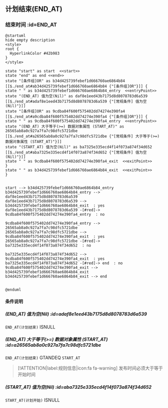 ## 计划结束(END_AT) <!-- {docsify-ignore-all} -->

   

### 结束时间 :id=END_AT

```plantuml
@startuml
hide empty description
<style>
root {
  HyperlinkColor #42b983
}
</style>

state "start" as start  <<start>>
state "end" as end <<end>>
state "[条件组]OR" as b34d425739febef1d666760ae6864b84 [[$./end_at#ab34d425739febef1d666760ae6864b84 {"[条件组]OR"}]] {
state " " as b34d425739febef1d666760ae6864b84_entry  <<entryPoint>>
state "(END_AT) 值为空(Nil)" as daf8e1eed43b7175d8d8078783d6a539 [[$./end_at#adaf8e1eed43b7175d8d8078783d6a539 {"[常规条件] 值为空(Nil)"}]]
state "[条件组]OR" as 9cdba84f600f575402dd74274e390fa4 [[$./end_at#a9cdba84f600f575402dd74274e390fa4 {"[条件组]OR"}]] {
state " " as 9cdba84f600f575402dd74274e390fa4_entry  <<entryPoint>>
state "(END_AT) 大于等于(>=) 数据对象属性 (START_AT)" as 26565ab8a0c927a7fa7c98dfc5721dbe [[$./end_at#a26565ab8a0c927a7fa7c98dfc5721dbe {"[常规条件] 大于等于(>=) 数据对象属性 (START_AT)"}]]
state "(START_AT) 值为空(Nil)" as ba7325e335ecd4f14f073a874f34d652 [[$./end_at#aba7325e335ecd4f14f073a874f34d652 {"[常规条件] 值为空(Nil)"}]]
state " " as 9cdba84f600f575402dd74274e390fa4_exit  <<exitPoint>>
}
state " " as b34d425739febef1d666760ae6864b84_exit  <<exitPoint>>
}


start --> b34d425739febef1d666760ae6864b84_entry 
b34d425739febef1d666760ae6864b84_entry --> daf8e1eed43b7175d8d8078783d6a539 
daf8e1eed43b7175d8d8078783d6a539 --> b34d425739febef1d666760ae6864b84_exit  : yes
daf8e1eed43b7175d8d8078783d6a539 -[#red]-> 9cdba84f600f575402dd74274e390fa4_entry  : no

9cdba84f600f575402dd74274e390fa4_entry --> 26565ab8a0c927a7fa7c98dfc5721dbe 
26565ab8a0c927a7fa7c98dfc5721dbe --> 9cdba84f600f575402dd74274e390fa4_exit  : yes
26565ab8a0c927a7fa7c98dfc5721dbe -[#red]-> ba7325e335ecd4f14f073a874f34d652  : no

ba7325e335ecd4f14f073a874f34d652 --> 9cdba84f600f575402dd74274e390fa4_exit  : yes
ba7325e335ecd4f14f073a874f34d652 -[#red]-> end  : no
9cdba84f600f575402dd74274e390fa4_exit --> b34d425739febef1d666760ae6864b84_exit 
b34d425739febef1d666760ae6864b84_exit --> end 


@enduml
```

#### 条件说明

##### (END_AT) 值为空(Nil) :id=adaf8e1eed43b7175d8d8078783d6a539



`END_AT(计划结束)` ISNULL 

##### (END_AT) 大于等于(>=) 数据对象属性 (START_AT) :id=a26565ab8a0c927a7fa7c98dfc5721dbe



`END_AT(计划结束)` GTANDEQ  `START_AT`

> [!ATTENTION|label:规则信息|icon:fa fa-warning]
> 发布时间必须大于等于开始时间


##### (START_AT) 值为空(Nil) :id=aba7325e335ecd4f14f073a874f34d652



`START_AT(计划开始)` ISNULL 






